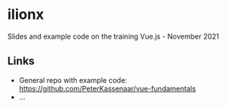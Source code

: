 # ilionx
Slides and example code on the training Vue.js - November 2021

## Links
- General repo with example code: https://github.com/PeterKassenaar/vue-fundamentals
- ...
